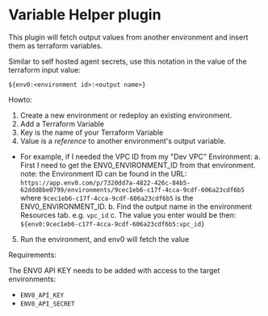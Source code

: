 # Variable Helper plugin

This plugin will fetch output values from another environment and insert them as terraform variables.


Similar to self hosted agent secrets, use this notation in the value of the terraform input value:

`${env0:<environment id>:<output name>}`

Howto:

1. Create a new environment or redeploy an existing environment.
2. Add a Terraform Variable
3. Key is the name of your Terraform Variable
4. Value is a _reference_ to another environment's output variable.
* For example, if I needed the VPC ID from my "Dev VPC" Environment:
  a. First I need to get the ENV0_ENVIRONMENT_ID from that environment.
     note: the Environment ID can be found in the URL: `https://app.env0.com/p/7320dd7a-4822-426c-84b5-62ddd8be0799/environments/9cec1eb6-c17f-4cca-9cdf-606a23cdf6b5` where `9cec1eb6-c17f-4cca-9cdf-606a23cdf6b5` is the ENV0_ENVIRONMENT_ID.
  b. Find the output name in the environment Resources tab.  e.g. `vpc_id`
  c. The value you enter would be then: `${env0:9cec1eb6-c17f-4cca-9cdf-606a23cdf6b5:vpc_id}`
5. Run the environment, and env0 will fetch the value


Requirements:

The ENV0 API KEY needs to be added with access to the target environments:
* `ENV0_API_KEY`
* `ENV0_API_SECRET` 